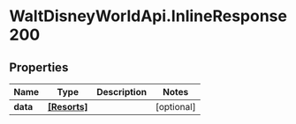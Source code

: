 # WaltDisneyWorldApi.InlineResponse200

## Properties
Name | Type | Description | Notes
------------ | ------------- | ------------- | -------------
**data** | [**[Resorts]**](Resorts.md) |  | [optional] 


